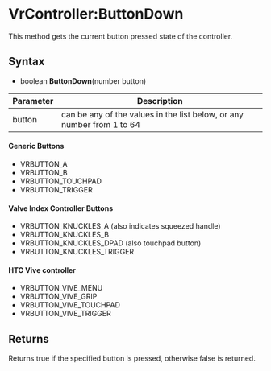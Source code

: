 # VrController:ButtonDown

This method gets the current button pressed state of the controller.

## Syntax

- boolean **ButtonDown**(number button)

| Parameter | Description |
|---|---|
| button | can be any of the values in the list below, or any number from 1 to 64 |

#### Generic Buttons
- VRBUTTON_A
- VRBUTTON_B
- VRBUTTON_TOUCHPAD
- VRBUTTON_TRIGGER

#### Valve Index Controller Buttons
- VRBUTTON_KNUCKLES_A (also indicates squeezed handle)
- VRBUTTON_KNUCKLES_B
- VRBUTTON_KNUCKLES_DPAD (also touchpad button)
- VRBUTTON_KNUCKLES_TRIGGER

#### HTC Vive controller
- VRBUTTON_VIVE_MENU
- VRBUTTON_VIVE_GRIP
- VRBUTTON_VIVE_TOUCHPAD
- VRBUTTON_VIVE_TRIGGER

## Returns

Returns true if the specified button is pressed, otherwise false is returned.
